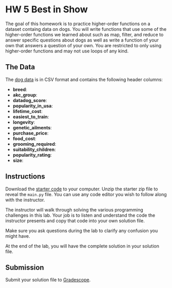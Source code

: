 # HW 5 Best in Show

The goal of this homework is to practice higher-order functions on a dataset containg data on dogs. You will write functions that use some of the higher-order functions we learned about such as map, filter, and reduce to answer specific questions about dogs as well as write a function of your own that answers a question of your own. You are restricted to only using higher-order functions and may not use loops of any kind.

## The Data

The [dog data](dogs.csv) is in CSV format and contains the following header columns:

- **breed**:
- **akc_group**:
- **datadog_score**:
- **popularity_in_usa**:
- **lifetime_cost**:
- **easiest_to_train**:
- **longevity**:
- **genetic_ailments**:
- **purchase_price**:
- **food_cost**:
- **grooming_required**:
- **suitability_children**:
- **popularity_rating**:
- **size**:

## Instructions

Download the [starter code](lab8-starter.zip) to your computer. Unzip the starter zip file to reveal the `main.py` file. You can use any code editor you wish to follow along with the instructor.

The instructor will walk through solving the various programming challenges in this lab. Your job is to listen and understand the code the instructor presents and copy that code into your own solution file.

Make sure you ask questions during the lab to clarify any confusion you might have.

At the end of the lab, you will have the complete solution in your solution file.

## Submission

Submit your solution file to [Gradescope](http://gradescope.com).